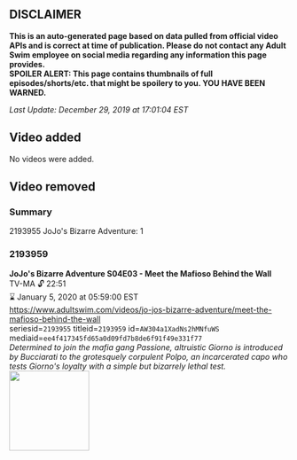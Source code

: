 ## DISCLAIMER
**This is an auto-generated page based on data pulled from official video APIs and is correct at time of publication. Please do not contact any Adult Swim employee on social media regarding any information this page provides.**  
**SPOILER ALERT: This page contains thumbnails of full episodes/shorts/etc. that might be spoilery to you. YOU HAVE BEEN WARNED.**  

_Last Update: December 29, 2019 at 17:01:04 EST_
## Video added
No videos were added.  
## Video removed
### Summary
2193955 JoJo's Bizarre Adventure: 1  
### 2193959
**JoJo's Bizarre Adventure S04E03 - Meet the Mafioso Behind the Wall**  
TV-MA 🔓 22:51  
⌛ January 5, 2020 at 05:59:00 EST  
https://www.adultswim.com/videos/jo-jos-bizarre-adventure/meet-the-mafioso-behind-the-wall  
seriesid=`2193955` titleid=`2193959` id=`AW304a1XadNs2hMNfuWS` mediaid=`ee4f417345fd65a0d09fd7b8de6f91f49e331f77`  
_Determined to join the mafia gang Passione, altruistic Giorno is introduced by Bucciarati to the grotesquely corpulent Polpo, an incarcerated capo who tests Giorno's loyalty with a simple but bizarrely lethal test._  
<a href="https://media.cdn.adultswim.com/uploads/20191022/thumbnails/2_1910221511260-jojo_goldenwind_003.jpg"><img src="https://media.cdn.adultswim.com/uploads/20191022/thumbnails/2_1910221511260-jojo_goldenwind_003.jpg" height="144px" /></a>
